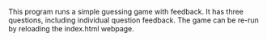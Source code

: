<!-- Readme file for the Guessing Game assignment for B34 day 3. -->
This program runs a simple guessing game with feedback. It has three questions, including individual question feedback. The game can be re-run by reloading the index.html webpage.
